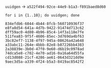 `uuidgen` $\rightarrow$ `a522f494-92ce-44e9-b1a3-f891baed8d60`

`for i in {1..10}; do uuidgen; done`

```
834efdb6-6044-4b44-8fcb-560710936f37
e8fa8d54-641a-4d7b-9422-91474d713c62
dff59ac0-4d80-4b96-85c4-14f3a118e7fe
511fea83-9f5f-4606-85ec-3d769da4bf63
3bc82ef7-1138-4f97-945a-08626a42a648
a33abc11-264e-4bbb-82e8-b87226bb4383
2a38839e-3b0d-47f0-9e60-d6b19c0978ad
74dca5e8-c702-4e70-ad16-0a16a64d55fa
cd13d088-21cf-4286-ae61-0643d321dd9e
9aec3d5a-a339-4f24-b5a3-8419ac8542f2
```

